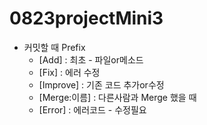# 0823projectMini3

- 커밋할 때 Prefix 
  - [Add] : 최초 - 파일or메소드
  - [Fix] : 에러 수정
  - [Improve] : 기존 코드 추가or수정 
  - [Merge:이름] : 다른사람과 Merge 했을 때
  - [Error] : 에러코드 - 수정필요
